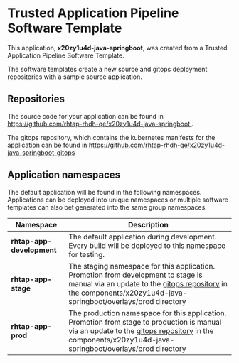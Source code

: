 # Trusted Application Pipeline Software Template

This application, **x20zy1u4d-java-springboot**, was created from a Trusted Application Pipeline Software Template.

The software templates create a new source and gitops deployment repositories with a sample source application. 

## Repositories

The source code for your application can be found in [https://github.com/rhtap-rhdh-qe/x20zy1u4d-java-springboot ](https://github.com/rhtap-rhdh-qe/x20zy1u4d-java-springboot ).
 
The gitops repository, which contains the kubernetes manifests for the application can be found in 
[https://github.com/rhtap-rhdh-qe/x20zy1u4d-java-springboot-gitops ](https://github.com/rhtap-rhdh-qe/x20zy1u4d-java-springboot-gitops ) 

## Application namespaces 

The default application will be found in the following namespaces. Applications can be deployed into unique namespaces or multiple software templates can also bet generated into the same group namespaces.  

|  Namespace   |  Description   |  
| -------- | -------- |   
| **rhtap-app-development** | The default application during development. Every build will be deployed to this namespace for testing. | 
| **rhtap-app-stage** | The staging namespace for this application. Promotion from development to stage is manual via an update to the [gitops repository](https://github.com/rhtap-rhdh-qe/x20zy1u4d-java-springboot-gitops ) in the components/x20zy1u4d-java-springboot/overlays/prod directory |  
| **rhtap-app-prod** | The production namespace for this application. Promotion from stage to production is manual via an update to the [gitops repository](https://github.com/rhtap-rhdh-qe/x20zy1u4d-java-springboot-gitops ) in the components/x20zy1u4d-java-springboot/overlays/prod directory | 
